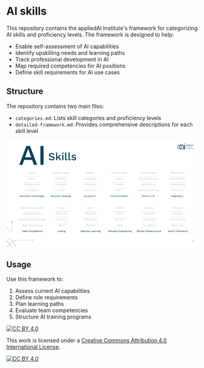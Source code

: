 # AI skills

This repository contains the appliedAI Institute's framework for categorizing AI skills and proficiency levels. 
The framework is designed to help:

- Enable self-assessment of AI capabilities
- Identify upskilling needs and learning paths
- Track professional development in AI
- Map required competencies for AI positions
- Define skill requirements for AI use cases


## Structure

The repository contains two main files:
- `categories.md`: Lists skill categories and proficiency levels
- `detailed-framework.md`: Provides comprehensive descriptions for each skill level

![alt text](AI_skills.png)

## Usage

Use this framework to:
1. Assess current AI capabilities
2. Define role requirements
3. Plan learning paths
4. Evaluate team competencies
5. Structure AI training programs


[![CC BY 4.0][cc-by-shield]][cc-by]

This work is licensed under a
[Creative Commons Attribution 4.0 International License][cc-by].

[![CC BY 4.0][cc-by-image]][cc-by]

[cc-by]: http://creativecommons.org/licenses/by/4.0/
[cc-by-image]: https://i.creativecommons.org/l/by/4.0/88x31.png
[cc-by-shield]: https://img.shields.io/badge/License-CC%20BY%204.0-lightgrey.svg
